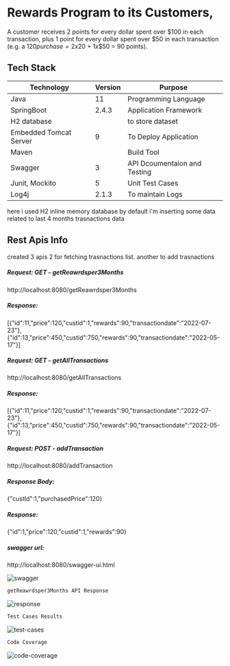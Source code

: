 # Rewards Program to its Customers,
A customer receives 2 points for every dollar spent over $100 in each transaction, plus 1 point for every dollar spent over $50 in each transaction
(e.g. a $120 purchase = 2x$20 + 1x$50 = 90 points).

## Tech Stack
| Technology | Version | Purpose |
| ------ | ------ | ------ |
| Java | 11| Programming Language |
| SpringBoot | 2.4.3 | Application Framework |
| H2 database |  | to store dataset |
| Embedded Tomcat Server | 9 | To Deploy Application |
| Maven |   | Build Tool |
| Swagger  | 3 | API Dcoumentaion and Testing |
| Junit, Mockito | 5 | Unit Test Cases |
| Log4j | 2.1.3 | To maintain Logs |

here i used H2 inline memory database by default i'm inserting some data related to last 4 months trasnactions data

## Rest Apis Info
created 3 apis 2 for fetching trasnactions list. another to add trasnactions

##### Request: GET - getReawrdsper3Months
http://localhost:8080/getReawrdsper3Months
##### Response:
[{"id":11,"price":120,"custid":1,"rewards":90,"transactiondate":"2022-07-23"},{"id":13,"price":450,"custid":750,"rewards":90,"transactiondate":"2022-05-17"}]

##### Request: GET - getAllTransactions
http://localhost:8080/getAllTransactions
##### Response:
[{"id":11,"price":120,"custid":1,"rewards":90,"transactiondate":"2022-07-23"},{"id":13,"price":450,"custid":750,"rewards":90,"transactiondate":"2022-05-17"}]

##### Request: POST - addTransaction
http://localhost:8080/addTransaction

##### Response Body:
{"custId":1,"purchasedPrice":120}
##### Response:
{"id":1,"price":120,"custid":1,"rewards":90}

##### swagger url:
http://localhost:8080/swagger-ui.html

![swagger](https://user-images.githubusercontent.com/53008196/126843059-c0bbf562-86d3-403b-be50-b6661bbe6665.JPG)

```sh
getReawrdsper3Months API Response
```
![response](https://user-images.githubusercontent.com/53008196/126843080-cc38f150-eb42-4730-858a-76a3f7efa4d5.JPG)


```sh
Test Cases Results
```
![test-cases](https://user-images.githubusercontent.com/53008196/126843101-10633e34-d6e1-431e-ad8e-228cee638ff1.JPG)
```sh
Code Coverage
```
![code-coverage](https://user-images.githubusercontent.com/53008196/126843126-fdb3d246-f2d2-4733-a217-80a3178ac133.JPG)
